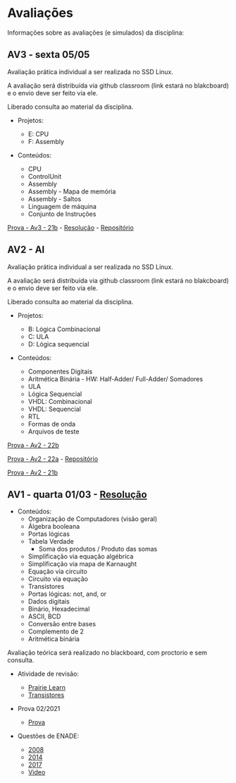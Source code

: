 # Avaliações

Informações sobre as avaliações (e simulados) da disciplina:

<!--
## AV4 - AF - sexta 02/12

Avaliação prática individual a ser realizada no SSD Linux. 

A avaliação será distribuída via github classroom (link estará no blakcboard) e o envio deve ser feito via ele.

Liberado consulta ao material da disciplina.

- Projetos:
    - F: CPU (HW)
    - G: Assembler (SW)
    - H: VM (SW)

[Prova - Av4 - 21b - Repositório](https://github.com/insper-classroom/21b-ele-av4-teste) - [Resolução](https://github.com/Insper/Z01.1/blob/main/Exercicios/Extras/Av4_21b_resolucao.pdf)
-->

## AV3 - sexta 05/05

Avaliação prática individual a ser realizada no SSD Linux. 

A avaliação será distribuída via github classroom (link estará no blakcboard) e o envio deve ser feito via ele.

Liberado consulta ao material da disciplina.

- Projetos:
    - E: CPU
    - F: Assembly 

- Conteúdos:
    - CPU
    - ControlUnit
    - Assembly
    - Assembly - Mapa de memória
    - Assembly - Saltos
    - Linguagem de máquina
    - Conjunto de Instruções

[Prova - Av3 - 21b](https://github.com/Insper/Z01.1/blob/main/Exercicios/Extras/Prova_Av3.pdf) - [Resolução](https://github.com/Insper/Z01.1/blob/main/Exercicios/Extras/Prova_Av3_resolucao.pdf) - [Repositório](https://github.com/insper-classroom/21b-ele-av3-teste)


## AV2 - AI

Avaliação prática individual a ser realizada no SSD Linux. 

A avaliação será distribuída via github classroom (link estará no blakcboard) e o envio deve ser feito via ele.

Liberado consulta ao material da disciplina.

- Projetos:
    - B: Lógica Combinacional  
    - C: ULA
    - D: Lógica sequencial 

- Conteúdos:
    - Componentes Digitais
    - Aritmética Binária - HW: Half-Adder/ Full-Adder/ Somadores
    - ULA
    - Lógica Sequencial
    - VHDL: Combinacional
    - VHDL: Sequencial   
    - RTL
    - Formas de onda
    - Arquivos de teste

[Prova - Av2 - 22b](https://github.com/Insper/Z01.1/blob/main/Exercicios/Extras/22b-ele-av2_resolucao.pdf)

[Prova - Av2 - 22a](https://github.com/Insper/Z01.1/blob/main/Exercicios/Extras/Av2_resolucao.pdf ) - [Repositório](https://github.com/insper-classroom/22a-ele-av2-teste)

[Prova - Av2 - 21b](https://github.com/Insper/Z01.1/blob/main/Exercicios/Extras/Prova-Av2_resposta.pdf ) 


## AV1 - quarta 01/03 - [Resolução](https://github.com/Insper/Z01.1/blob/main/Exercicios/Extras/Av1_resolvida.pdf)

- Conteúdos: 
    - Organização de Computadores (visão geral)
    - Álgebra booleana
    - Portas lógicas
    - Tabela Verdade
        - Soma dos produtos / Produto das somas
    - Simplificação via equação algébrica
    - Simplificação via mapa de Karnaught
    - Equação via circuito
    - Circuito via equação
    - Transistores
    - Portas lógicas: not, and, or
    - Dados digitais
    - Binário, Hexadecimal
    - ASCII, BCD
    - Conversão entre bases
    - Complemento de 2
    - Aritmética binária


Avaliação teórica será realizado no blackboard, com proctorio e sem consulta.

- Atividade de revisão:
    - [Prairie Learn](https://www.prairielearn.org/pl/course_instance/129146/assessment/2317661)
    - [Transistores](https://github.com/Insper/Z01.1/blob/main/Exercicios/Extras/Ex_transistores.pdf)
    
- Prova 02/2021
    -  [Prova](https://github.com/Insper/Z01.1/blob/main/Exercicios/Extras/Av1_bb_respostas.pdf)

- Questões de ENADE: 
    -  [2008](https://github.com/Insper/Z01.1/blob/main/Exercicios/Extras/enade2008.pdf)
    -  [2014](https://github.com/Insper/Z01.1/blob/main/Exercicios/Extras/enade2014.pdf)
    -  [2017](https://github.com/Insper/Z01.1/blob/main/Exercicios/Extras/enade2017.pdf)
    -  [Video](https://drive.google.com/file/d/1fPyAzyWFIXi8NeilBf5AIsQoe6tl9jbh/view?usp=sharing)

